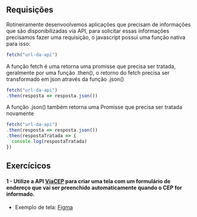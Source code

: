 ## Requisições

Rotineiramente desenvoolvemos aplicações que precisam de informações que são disponibilizadas via API, para solicitar essas informações precisamos fazer uma requisição, o javascript possui uma função nativa para isso:

```javascript
fetch("url-da-api")
```

A função fetch é uma retorna uma promisse que precisa ser tratada, geralmente por uma função .then(), o retorno do fetch precisa ser transformado em json através da função .json()

```javascript
fetch("url-da-api")
.then(resposta => resposta.json())
```

A função .json() também retorna uma Promisse que precisa ser tratada novamente

```javascript
fetch("url-da-api")
.then(resposta => resposta.json())
.then(respostaTratada => {
  console.log(respostaTratada)
})
```

## Exercícicos

#### 1 - Utilize a API [ViaCEP](https://viacep.com.br/) para criar uma tela com um formulário de endereço que vai ser preenchido automaticamente quando o CEP for informado.
- Exemplo de tela: [Figma](https://www.figma.com/design/1smeHjK8PoFtzw4NCaYv7l/Refor%C3%A7oDev-FormAddress?node-id=0-1&p=f&t=0n67XozfK6Gc8rrC-0) 

